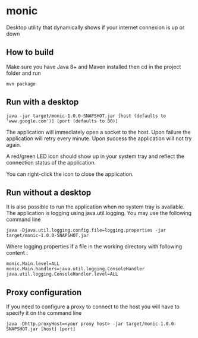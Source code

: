 # monic

Desktop utility that dynamically shows if your internet connexion is up or down

## How to build

Make sure you have Java 8+ and Maven installed then cd in the project folder and run
```
mvn package
```

## Run with a desktop

```
java -jar target/monic-1.0.0-SNAPSHOT.jar [host (defaults to 'www.google.com')] [port (defaults to 80)]
```
The application will immediately open a socket to the host. Upon failure the application will retry every minute. Upon success the application will not try again.

A red/green LED icon should show up in your system tray and reflect the connection status of the application.

You can right-click the icon to close the application.

## Run without a desktop

It is also possible to run the application when no system tray is available. The application is logging using java.util.logging. You may use the following command line
```
java -Djava.util.logging.config.file=logging.properties -jar target/monic-1.0.0-SNAPSHOT.jar
```
Where logging.properties if a file in the working directory with following content :
```
monic.Main.level=ALL
monic.Main.handlers=java.util.logging.ConsoleHandler
java.util.logging.ConsoleHandler.level=ALL
```

## Proxy configuration

If you need to configure a proxy to connect to the host you will have to specify it on the command line
```
java -Dhttp.proxyHost=<your proxy host> -jar target/monic-1.0.0-SNAPSHOT.jar [host] [port]
```
